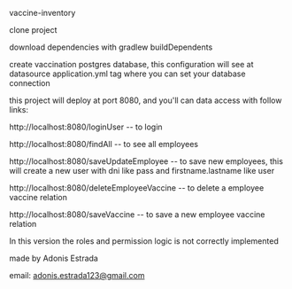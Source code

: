 vaccine-inventory

clone project

download dependencies with gradlew buildDependents

create vaccination postgres database, this configuration will see at datasource application.yml tag where you can set your database connection

this project will deploy at port 8080, and you'll can data access with follow links:

http://localhost:8080/loginUser -- to login

http://localhost:8080/findAll -- to see all employees

http://localhost:8080/saveUpdateEmployee -- to save new employees, this will create a new user with dni like pass and firstname.lastname like user

http://localhost:8080/deleteEmployeeVaccine -- to delete a employee vaccine relation

http://localhost:8080/saveVaccine -- to save a new employee vaccine relation

In this version the roles and permission logic is not correctly implemented

made by Adonis Estrada

email: adonis.estrada123@gmail.com

